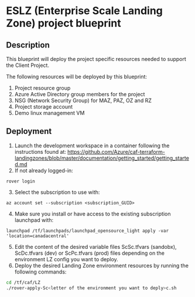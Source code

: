 # ESLZ (Enterprise Scale Landing Zone) project blueprint

## Description

This blueprint will deploy the project specific resources needed to support the Client Project.

The following resources will be deployed by this blueprint:

1. Project resource group
2. Azure Active Directory group members for the project
3. NSG (Network Security Group) for MAZ, PAZ, OZ and RZ
4. Project storage account
5. Demo linux management VM

## Deployment

1. Launch the development workspace in a container following the instructions found at: https://github.com/Azure/caf-terraform-landingzones/blob/master/documentation/getting_started/getting_started.md
2. If not already logged-in:
```
rover login
```
3. Select the subscription to use with:
```
az account set --subscription <subscription_GUID>
```
4. Make sure you install or have access to the existing subscription launchpad with:
```
launchpad /tf/launchpads/launchpad_opensource_light apply -var 'location=canadacentral'
```
5. Edit the content of the desired variable files ScSc.tfvars (sandobx), ScDc.tfvars (dev) or ScPc.tfvars (prod) files depending on the environment LZ config you want to deploy.
6. Deploy the desired Landing Zone environment resources by running the following commands:
```sh
cd /tf/caf/LZ
./rover-apply-Sc<letter of the environment you want to deply>c.sh
```
